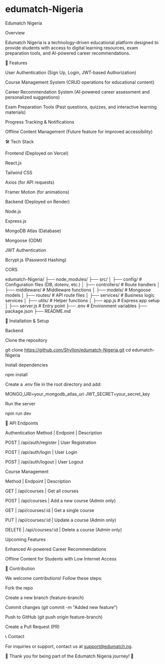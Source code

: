 # edumatch-Nigeria

Edumatch Nigeria

Overview

Edumatch Nigeria is a technology-driven educational platform designed to provide students with access to digital learning resources, exam preparation tools, and AI-powered career recommendations.

🚀 Features

User Authentication (Sign Up, Login, JWT-based Authorization)

Course Management System (CRUD operations for educational content)

Career Recommendation System (AI-powered career assessment and personalized suggestions)

Exam Preparation Tools (Past questions, quizzes, and interactive learning materials)

Progress Tracking & Notifications

Offline Content Management (Future feature for improved accessibility)

🛠️ Tech Stack

Frontend (Deployed on Vercel)

React.js

Tailwind CSS

Axios (for API requests)

Framer Motion (for animations)

Backend (Deployed on Render)

Node.js

Express.js

MongoDB Atlas (Database)

Mongoose (ODM)

JWT Authentication

Bcrypt.js (Password Hashing)

CORS

edumatch-Nigeria/
├── node_modules/
├── src/
│   ├── config/            # Configuration files (DB, dotenv, etc.)
│   ├── controllers/       # Route handlers
│   ├── middleware/        # Middleware functions
│   ├── models/            # Mongoose models
│   ├── routes/            # API route files
│   ├── services/          # Business logic services
│   ├── utils/             # Helper functions
│   ├── app.js             # Express app setup
│   ├── server.js          # Entry point
├── .env                   # Environment variables
├── package.json
├── README.md

🔧 Installation & Setup

Backend

Clone the repository

git clone https://github.com/Shyllon/edumatch-Nigeria.git
cd edumatch-Nigeria

Install dependencies

npm install

Create a .env file in the root directory and add:

MONGO_URI=your_mongodb_atlas_uri
JWT_SECRET=your_secret_key

Run the server

npm run dev

📡 API Endpoints

Authentication 
Method | Endpoint | Description

POST | /api/auth/register | User Registration

POST | /api/auth/login | User Login

POST | /api/auth/logout | User Logout

Course Management

Method | Endpoint | Description

GET | /api/courses | Get all courses

POST | /api/courses | Add a new course (Admin only)

GET | /api/courses/:id | Get a single course

PUT | /api/courses/:id | Update a course (Admin only)

DELETE | /api/courses/:id | Delete a course (Admin only)

Upcoming Features

Enhanced AI-powered Career Recommendations

Offline Content for Students with Low Internet Access

🤝 Contribution

We welcome contributions! Follow these steps:

Fork the repo

Create a new branch (feature-branch)

Commit changes (git commit -m "Added new feature")

Push to GitHub (git push origin feature-branch)

Create a Pull Request (PR)

📞 Contact

For inquiries or support, contact us at support@edumatch.ng.

🎉 Thank you for being part of the Edumatch Nigeria journey! 🚀

